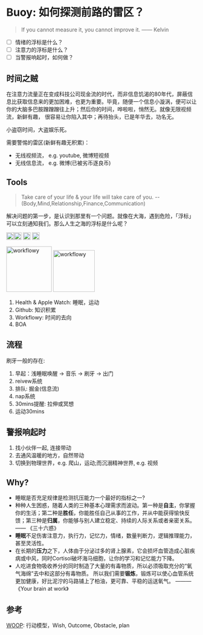 # Buoy: 如何探测前路的雷区？

> If you cannot measure it, you cannot improve it. —— Kelvin 


- [ ] 情绪的浮标是什么？
- [ ] 注意力的浮标是什么？
- [ ] 当警报响起时，如何做？

## 时间之贼

在注意力流量正在变成科技公司现金流的时代，而非信息饥渴的80年代，屏蔽信息比获取信息来的更加困难，也更为重要。毕竟，随便一个信息小漩涡，便可以让你的大脑多巴胺蹭蹭蹭往上升；然后你的时间，哗啦啦，悄然无。就像无限视频流，新鲜有趣，
很容易让你陷入其中；再待抬头，已是年华去，功名无。

小盗窃时间，大盗娱乐死。

需要警惕的雷区(新鲜有趣无积累)：

* 无线视频流， e.g. youtube, 微博短视频
* 无线信息流， e.g. 微博(已被劣币逐良币) 

## Tools

> Take care of your life & your life will take care of you. -- (Body,Mind,Relationship,Finance,Communication)

解决问题的第一步，是认识到那里有一个问题。就像在大海，遇到危险，「浮标」可以立刻通知我们。那么人生之海的浮标是什么呢？ 

<img src="https://i.imgur.com/lywdaP3.png" alt="right" width="20"/><img src="https://i.imgur.com/gPCuBTE.png" alt="workflowy" width="20"/>
<img src="https://i.imgur.com/kLLtRlc.png" alt="drawing" width="20"/>
<img src="https://i.imgur.com/8MyBvDP.png" alt="drawing" width="20"/>

<img src="https://i.imgur.com/aX5ptpq.png" alt="workflowy" width="120"/>
<img src="https://i.imgur.com/YdFO5vw.png" alt="workflowy" width="110"/>




1. Health & Apple Watch: 睡眠，运动
1. Github: 知识积累
2. Workflowy: 时间的去向 
3. BOA
  
## 流程

刷牙一般的存在:

1. 早起：浅睡眠唤醒 -> 音乐 -> 刷牙 -> 出门
1. reivew系统
1. 排队: 掘金(信息流)
1. nap系统
1. 30mins提醒: 拉伸或冥想
1. 运动30mins
  
## 警报响起时

1. 找小伙伴一起, 连接带动
1. 去通风温暖的地方，自然带动
2. 切换到物理世界，e.g. 爬山，运动;而沉溺精神世界, e.g. 视频

## Why?

* 睡眠是否充足规律是检测抗压能力一个最好的指标之一?
* 种种人生困惑，随着人类的三种基本心理需求而波动。第一种是**自主**，你掌握你的生活；第二种是**胜任**，你能胜任自己从事的工作，并从中能获得愉快反馈；第三种是**归属**，你能够与别人建立稳定、持续的人际关系或者亲密关系。 —— 《三十六惑》
* **睡眠**不足伤害注意力，执行力，记忆力，情绪，数量判断力，逻辑推理能力，甚至灵活性。
* 在长期的**压力**之下，人体由于分泌过多的肾上腺素，它会损坏血管造成心脏疾病或中风，同时Cortisol破坏海马细胞，让你的学习和记忆能力下降。
* 人吃进食物吸收养分的同时制造了大量的有毒物质，所以必须吸取充分的“氧气海绵”去中和这部分有毒物质。 所以我们需要**锻炼**，锻炼可以使心血管系统更加健康，好比泥泞的马路铺上了柏油，更可靠、平稳的运送氧气。 ——— 《Your brain at work》

## 参考

[WOOP](https://www.characterlab.org/woop): 行动模型，Wish, Outcome, Obstacle, plan 
 